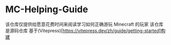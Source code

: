 # MC-Helping-Guide
该仓库仅提供给愿意花费时间来阅读学习如何正确游玩 Minecraft 的玩家
该仓库是源码仓库
基于(Vitepress)[https://vitepress.dev/zh/guide/getting-started]构建
